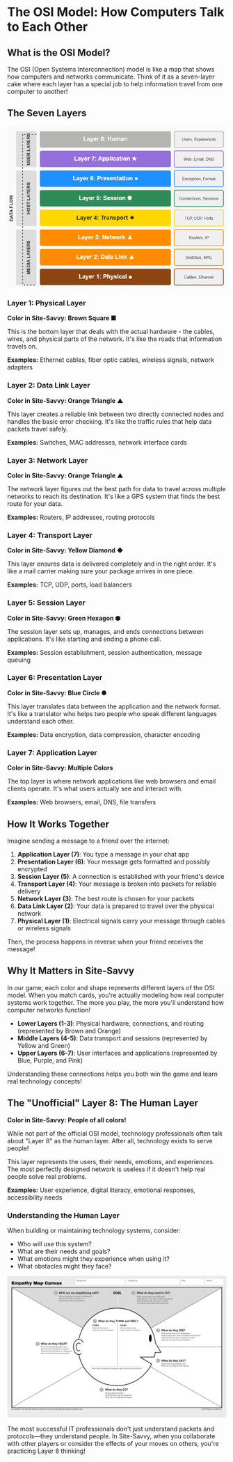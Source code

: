 # The OSI Model: How Computers Talk to Each Other

## What is the OSI Model?

The OSI (Open Systems Interconnection) model is like a map that shows how computers and networks communicate. Think of it as a seven-layer cake where each layer has a special job to help information travel from one computer to another!

## The Seven Layers

![OSI Model Layers](osi-model-diagram.png)

### Layer 1: Physical Layer 
**Color in Site-Savvy: Brown Square ■**

This is the bottom layer that deals with the actual hardware - the cables, wires, and physical parts of the network. It's like the roads that information travels on.

**Examples:** Ethernet cables, fiber optic cables, wireless signals, network adapters

### Layer 2: Data Link Layer
**Color in Site-Savvy: Orange Triangle ▲**

This layer creates a reliable link between two directly connected nodes and handles the basic error checking. It's like the traffic rules that help data packets travel safely.

**Examples:** Switches, MAC addresses, network interface cards

### Layer 3: Network Layer
**Color in Site-Savvy: Orange Triangle ▲**

The network layer figures out the best path for data to travel across multiple networks to reach its destination. It's like a GPS system that finds the best route for your data.

**Examples:** Routers, IP addresses, routing protocols

### Layer 4: Transport Layer
**Color in Site-Savvy: Yellow Diamond ◆**

This layer ensures data is delivered completely and in the right order. It's like a mail carrier making sure your package arrives in one piece.

**Examples:** TCP, UDP, ports, load balancers

### Layer 5: Session Layer
**Color in Site-Savvy: Green Hexagon ⬢**

The session layer sets up, manages, and ends connections between applications. It's like starting and ending a phone call.

**Examples:** Session establishment, session authentication, message queuing

### Layer 6: Presentation Layer
**Color in Site-Savvy: Blue Circle ●**

This layer translates data between the application and the network format. It's like a translator who helps two people who speak different languages understand each other.

**Examples:** Data encryption, data compression, character encoding

### Layer 7: Application Layer
**Color in Site-Savvy: Multiple Colors**

The top layer is where network applications like web browsers and email clients operate. It's what users actually see and interact with.

**Examples:** Web browsers, email, DNS, file transfers

## How It Works Together

Imagine sending a message to a friend over the internet:

1. **Application Layer (7)**: You type a message in your chat app
2. **Presentation Layer (6)**: Your message gets formatted and possibly encrypted
3. **Session Layer (5)**: A connection is established with your friend's device
4. **Transport Layer (4)**: Your message is broken into packets for reliable delivery
5. **Network Layer (3)**: The best route is chosen for your packets
6. **Data Link Layer (2)**: Your data is prepared to travel over the physical network
7. **Physical Layer (1)**: Electrical signals carry your message through cables or wireless signals

Then, the process happens in reverse when your friend receives the message!

## Why It Matters in Site-Savvy

In our game, each color and shape represents different layers of the OSI model. When you match cards, you're actually modeling how real computer systems work together. The more you play, the more you'll understand how computer networks function!

- **Lower Layers (1-3)**: Physical hardware, connections, and routing (represented by Brown and Orange)
- **Middle Layers (4-5)**: Data transport and sessions (represented by Yellow and Green)
- **Upper Layers (6-7)**: User interfaces and applications (represented by Blue, Purple, and Pink)

Understanding these connections helps you both win the game and learn real technology concepts!

## The "Unofficial" Layer 8: The Human Layer
**Color in Site-Savvy: People of all colors!**

While not part of the official OSI model, technology professionals often talk about "Layer 8" as the human layer. After all, technology exists to serve people!

This layer represents the users, their needs, emotions, and experiences. The most perfectly designed network is useless if it doesn't help real people solve real problems.

**Examples:** User experience, digital literacy, emotional responses, accessibility needs

### Understanding the Human Layer

When building or maintaining technology systems, consider:
- Who will use this system?
- What are their needs and goals?
- What emotions might they experience when using it?
- What obstacles might they face?

![Emotional Technology Experience Map](emotional-tech-map.png)

The most successful IT professionals don't just understand packets and protocols—they understand people. In Site-Savvy, when you collaborate with other players or consider the effects of your moves on others, you're practicing Layer 8 thinking!

